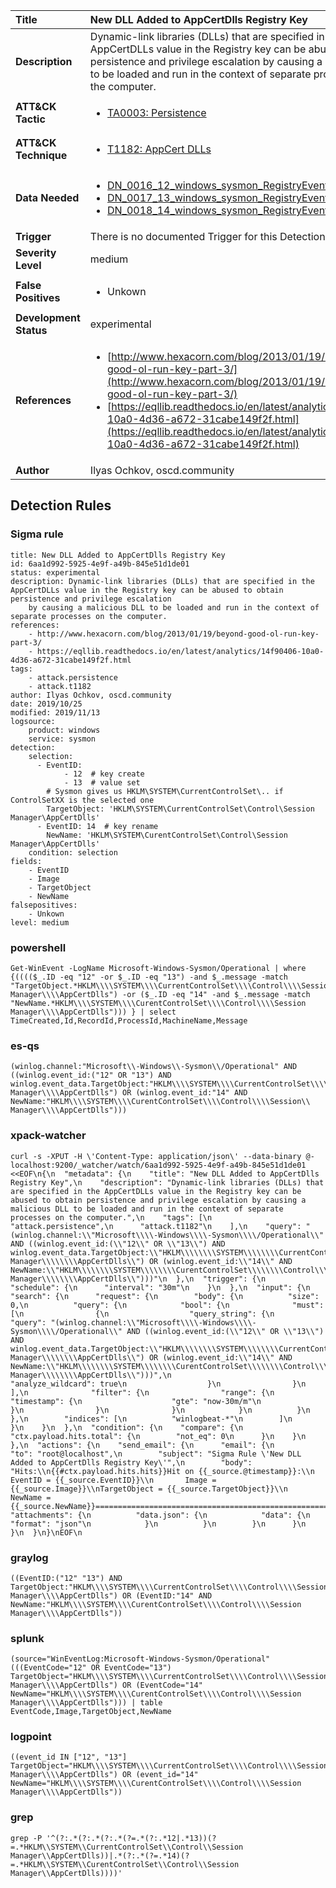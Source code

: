 | Title                    | New DLL Added to AppCertDlls Registry Key       |
|:-------------------------|:------------------|
| **Description**          | Dynamic-link libraries (DLLs) that are specified in the AppCertDLLs value in the Registry key can be abused to obtain persistence and privilege escalation by causing a malicious DLL to be loaded and run in the context of separate processes on the computer. |
| **ATT&amp;CK Tactic**    |  <ul><li>[TA0003: Persistence](https://attack.mitre.org/tactics/TA0003)</li></ul>  |
| **ATT&amp;CK Technique** | <ul><li>[T1182: AppCert DLLs](https://attack.mitre.org/techniques/T1182)</li></ul>  |
| **Data Needed**          | <ul><li>[DN_0016_12_windows_sysmon_RegistryEvent](../Data_Needed/DN_0016_12_windows_sysmon_RegistryEvent.md)</li><li>[DN_0017_13_windows_sysmon_RegistryEvent](../Data_Needed/DN_0017_13_windows_sysmon_RegistryEvent.md)</li><li>[DN_0018_14_windows_sysmon_RegistryEvent](../Data_Needed/DN_0018_14_windows_sysmon_RegistryEvent.md)</li></ul>  |
| **Trigger**              |  There is no documented Trigger for this Detection Rule yet  |
| **Severity Level**       | medium |
| **False Positives**      | <ul><li>Unkown</li></ul>  |
| **Development Status**   | experimental |
| **References**           | <ul><li>[http://www.hexacorn.com/blog/2013/01/19/beyond-good-ol-run-key-part-3/](http://www.hexacorn.com/blog/2013/01/19/beyond-good-ol-run-key-part-3/)</li><li>[https://eqllib.readthedocs.io/en/latest/analytics/14f90406-10a0-4d36-a672-31cabe149f2f.html](https://eqllib.readthedocs.io/en/latest/analytics/14f90406-10a0-4d36-a672-31cabe149f2f.html)</li></ul>  |
| **Author**               | Ilyas Ochkov, oscd.community |


## Detection Rules

### Sigma rule

```
title: New DLL Added to AppCertDlls Registry Key
id: 6aa1d992-5925-4e9f-a49b-845e51d1de01
status: experimental
description: Dynamic-link libraries (DLLs) that are specified in the AppCertDLLs value in the Registry key can be abused to obtain persistence and privilege escalation
    by causing a malicious DLL to be loaded and run in the context of separate processes on the computer.
references:
    - http://www.hexacorn.com/blog/2013/01/19/beyond-good-ol-run-key-part-3/
    - https://eqllib.readthedocs.io/en/latest/analytics/14f90406-10a0-4d36-a672-31cabe149f2f.html
tags:
    - attack.persistence
    - attack.t1182
author: Ilyas Ochkov, oscd.community
date: 2019/10/25
modified: 2019/11/13
logsource:
    product: windows
    service: sysmon
detection:
    selection:
      - EventID: 
            - 12  # key create
            - 13  # value set
        # Sysmon gives us HKLM\SYSTEM\CurrentControlSet\.. if ControlSetXX is the selected one
        TargetObject: 'HKLM\SYSTEM\CurrentControlSet\Control\Session Manager\AppCertDlls'
      - EventID: 14  # key rename
        NewName: 'HKLM\SYSTEM\CurentControlSet\Control\Session Manager\AppCertDlls'
    condition: selection
fields:
    - EventID
    - Image
    - TargetObject
    - NewName
falsepositives:
    - Unkown
level: medium

```





### powershell
    
```
Get-WinEvent -LogName Microsoft-Windows-Sysmon/Operational | where {(((($_.ID -eq "12" -or $_.ID -eq "13") -and $_.message -match "TargetObject.*HKLM\\\\SYSTEM\\\\CurrentControlSet\\\\Control\\\\Session Manager\\\\AppCertDlls") -or ($_.ID -eq "14" -and $_.message -match "NewName.*HKLM\\\\SYSTEM\\\\CurentControlSet\\\\Control\\\\Session Manager\\\\AppCertDlls"))) } | select TimeCreated,Id,RecordId,ProcessId,MachineName,Message
```


### es-qs
    
```
(winlog.channel:"Microsoft\\-Windows\\-Sysmon\\/Operational" AND ((winlog.event_id:("12" OR "13") AND winlog.event_data.TargetObject:"HKLM\\\\SYSTEM\\\\CurrentControlSet\\\\Control\\\\Session\\ Manager\\\\AppCertDlls") OR (winlog.event_id:"14" AND NewName:"HKLM\\\\SYSTEM\\\\CurentControlSet\\\\Control\\\\Session\\ Manager\\\\AppCertDlls")))
```


### xpack-watcher
    
```
curl -s -XPUT -H \'Content-Type: application/json\' --data-binary @- localhost:9200/_watcher/watch/6aa1d992-5925-4e9f-a49b-845e51d1de01 <<EOF\n{\n  "metadata": {\n    "title": "New DLL Added to AppCertDlls Registry Key",\n    "description": "Dynamic-link libraries (DLLs) that are specified in the AppCertDLLs value in the Registry key can be abused to obtain persistence and privilege escalation by causing a malicious DLL to be loaded and run in the context of separate processes on the computer.",\n    "tags": [\n      "attack.persistence",\n      "attack.t1182"\n    ],\n    "query": "(winlog.channel:\\"Microsoft\\\\-Windows\\\\-Sysmon\\\\/Operational\\" AND ((winlog.event_id:(\\"12\\" OR \\"13\\") AND winlog.event_data.TargetObject:\\"HKLM\\\\\\\\SYSTEM\\\\\\\\CurrentControlSet\\\\\\\\Control\\\\\\\\Session\\\\ Manager\\\\\\\\AppCertDlls\\") OR (winlog.event_id:\\"14\\" AND NewName:\\"HKLM\\\\\\\\SYSTEM\\\\\\\\CurentControlSet\\\\\\\\Control\\\\\\\\Session\\\\ Manager\\\\\\\\AppCertDlls\\")))"\n  },\n  "trigger": {\n    "schedule": {\n      "interval": "30m"\n    }\n  },\n  "input": {\n    "search": {\n      "request": {\n        "body": {\n          "size": 0,\n          "query": {\n            "bool": {\n              "must": [\n                {\n                  "query_string": {\n                    "query": "(winlog.channel:\\"Microsoft\\\\-Windows\\\\-Sysmon\\\\/Operational\\" AND ((winlog.event_id:(\\"12\\" OR \\"13\\") AND winlog.event_data.TargetObject:\\"HKLM\\\\\\\\SYSTEM\\\\\\\\CurrentControlSet\\\\\\\\Control\\\\\\\\Session\\\\ Manager\\\\\\\\AppCertDlls\\") OR (winlog.event_id:\\"14\\" AND NewName:\\"HKLM\\\\\\\\SYSTEM\\\\\\\\CurentControlSet\\\\\\\\Control\\\\\\\\Session\\\\ Manager\\\\\\\\AppCertDlls\\")))",\n                    "analyze_wildcard": true\n                  }\n                }\n              ],\n              "filter": {\n                "range": {\n                  "timestamp": {\n                    "gte": "now-30m/m"\n                  }\n                }\n              }\n            }\n          }\n        },\n        "indices": [\n          "winlogbeat-*"\n        ]\n      }\n    }\n  },\n  "condition": {\n    "compare": {\n      "ctx.payload.hits.total": {\n        "not_eq": 0\n      }\n    }\n  },\n  "actions": {\n    "send_email": {\n      "email": {\n        "to": "root@localhost",\n        "subject": "Sigma Rule \'New DLL Added to AppCertDlls Registry Key\'",\n        "body": "Hits:\\n{{#ctx.payload.hits.hits}}Hit on {{_source.@timestamp}}:\\n     EventID = {{_source.EventID}}\\n       Image = {{_source.Image}}\\nTargetObject = {{_source.TargetObject}}\\n     NewName = {{_source.NewName}}================================================================================\\n{{/ctx.payload.hits.hits}}",\n        "attachments": {\n          "data.json": {\n            "data": {\n              "format": "json"\n            }\n          }\n        }\n      }\n    }\n  }\n}\nEOF\n
```


### graylog
    
```
((EventID:("12" "13") AND TargetObject:"HKLM\\\\SYSTEM\\\\CurrentControlSet\\\\Control\\\\Session Manager\\\\AppCertDlls") OR (EventID:"14" AND NewName:"HKLM\\\\SYSTEM\\\\CurentControlSet\\\\Control\\\\Session Manager\\\\AppCertDlls"))
```


### splunk
    
```
(source="WinEventLog:Microsoft-Windows-Sysmon/Operational" (((EventCode="12" OR EventCode="13") TargetObject="HKLM\\\\SYSTEM\\\\CurrentControlSet\\\\Control\\\\Session Manager\\\\AppCertDlls") OR (EventCode="14" NewName="HKLM\\\\SYSTEM\\\\CurentControlSet\\\\Control\\\\Session Manager\\\\AppCertDlls"))) | table EventCode,Image,TargetObject,NewName
```


### logpoint
    
```
((event_id IN ["12", "13"] TargetObject="HKLM\\\\SYSTEM\\\\CurrentControlSet\\\\Control\\\\Session Manager\\\\AppCertDlls") OR (event_id="14" NewName="HKLM\\\\SYSTEM\\\\CurentControlSet\\\\Control\\\\Session Manager\\\\AppCertDlls"))
```


### grep
    
```
grep -P '^(?:.*(?:.*(?:.*(?=.*(?:.*12|.*13))(?=.*HKLM\\SYSTEM\\CurrentControlSet\\Control\\Session Manager\\AppCertDlls))|.*(?:.*(?=.*14)(?=.*HKLM\\SYSTEM\\CurentControlSet\\Control\\Session Manager\\AppCertDlls))))'
```



